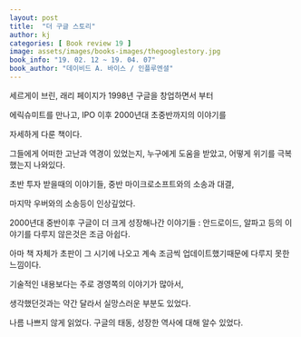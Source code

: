 ```yaml
---
layout: post
title:  "더 구글 스토리"
author: kj
categories: [ Book review 19 ]
image: assets/images/books-images/thegooglestory.jpg
book_info: "19. 02. 12 ~ 19. 04. 07"
book_author: "데이비드 A. 바이스 / 인플루엔셜"
---
```

세르게이 브린, 래리 페이지가 1998년 구글을 창업하면서 부터

에릭슈미트를 만나고, IPO 이후 2000년대 초중반까지의 이야기를

자세하게 다룬 책이다.

그들에게 어떠한 고난과 역경이 있었는지, 누구에게 도움을 받았고, 어떻게 위기를 극복했는지 나와있다.

초반 투자 받을때의 이야기들, 중반 마이크로소프트와의 소송과 대결,

마지막 우버와의 소송등이 인상깊었다.

2000년대 중반이후 구글이 더 크게 성장해나간 이야기들 : 안드로이드, 알파고 등의 이야기를 다루지 않은것은 조금 아쉽다.

아마 책 자체가 초판이 그 시기에 나오고 계속 조금씩 업데이트했기때문에 다루지 못한 느낌이다.

기술적인 내용보다는 주로 경영쪽의 이야기가 많아서,

생각했던것과는 약간 달라서 실망스러운 부분도 있었다.

나름 나쁘지 않게 읽었다. 구글의 태동, 성장한 역사에 대해 알수 있었다.

